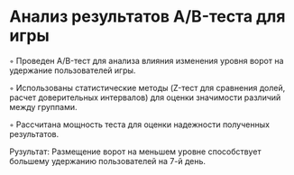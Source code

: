 # Анализ результатов A/B-теста для игры 


◦ Проведен A/B-тест для анализа влияния изменения уровня ворот на удержание пользователей игры.

◦ Использованы статистические методы (Z-тест для сравнения долей, расчет доверительных интервалов) для оценки значимости различий между группами.

◦ Рассчитана мощность теста для оценки надежности полученных результатов.

Рузультат: Размещение ворот на меньшем уровне способствует большему удержанию пользователей
на 7-й день.

